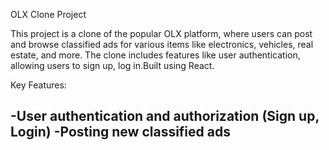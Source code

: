 OLX Clone Project

This project is a clone of the popular OLX platform, where users can post and browse classified ads for various items like electronics, vehicles, real estate, and more. The clone includes features like user authentication, allowing users to sign up, log in.Built using React.

Key Features:

 -User authentication and authorization (Sign up, Login)
 -Posting new classified ads
 -

